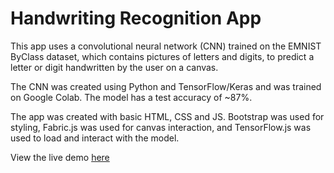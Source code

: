 # Handwriting Recognition App

This app uses a convolutional neural network (CNN) trained on the EMNIST ByClass dataset, which contains pictures of letters and digits, to predict a letter or digit handwritten by the user on a canvas.

The CNN was created using Python and TensorFlow/Keras and was trained on Google Colab. The model has a test accuracy of ~87%.

The app was created with basic HTML, CSS and JS. Bootstrap was used for styling, Fabric.js was used for canvas interaction, and TensorFlow.js was used to load and interact with the model.

View the live demo [here](https://bvsam.github.io/handwriting-recognition/)
